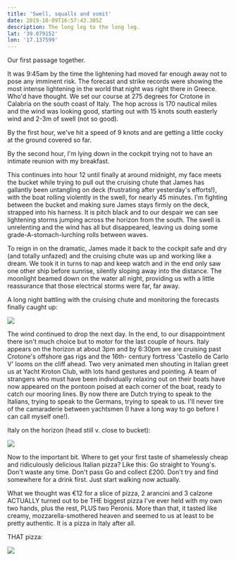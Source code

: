 ```yaml
---
title: 'Swell, squalls and vomit'
date: 2019-10-09T16:57:43.305Z
description: The long leg to the long leg.
lat: '39.079152'
lon: '17.137599'
---
```

Our first passage together. 

It was 9:45am by the time the lightening had moved far enough away not to pose any imminent risk. The forecast and strike records were showing the most intense lightening in the world that night was right there in Greece. Who'd have thought. We set our course at 275 degrees for Crotone in Calabria on the south coast of Italy. The hop across is 170 nautical miles and the wind was looking good, starting out with 15 knots south easterly wind and 2-3m of swell (not so good).

By the first hour, we've hit a speed of 9 knots and are getting a little cocky at the ground covered so far.

By the second hour, I'm lying down in the cockpit trying not to have an intimate reunion with my breakfast. 

This continues into hour 12 until finally at around midnight, my face meets the bucket while trying to pull out the cruising chute that James has gallantly been untangling on deck (frustrating after yesterday's efforts!), with the boat rolling violently in the swell, for nearly 45 minutes. I'm fighting between the bucket and making sure James stays firmly on the deck, strapped into his harness. It is pitch black and to our despair we can see lightening storms jumping across the horizon from the south. The swell is unrelenting and the wind has all but disappeared, leaving us doing some grade-A-stomach-lurching rolls between waves. 

To reign in on the dramatic, James made it back to the cockpit safe and dry (and totally unfazed) and the cruising chute was up and working like a dream. We took it in turns to nap and keep watch and in the end only saw one other ship before sunrise, silently sloping away into the distance. The moonlight beamed down on the water all night, providing us with a little reassurance that those electrical storms were far, far away. 

A long night battling with the cruising chute and monitoring the forecasts finally caught up:

![](/images/uploads/20191009_122146-1-.jpg)

The wind continued to drop the next day. In the end, to our disappointment there isn't much choice but to motor for the last couple of hours. Italy appears on the horizon at about 3pm and by 6:30pm we are cruising past Crotone's offshore gas rigs and the 16th- century fortress 'Castello de Carlo V' looms on the cliff ahead. Two very animated men shouting in Italian greet us at Yacht Kroton Club, with lots hand gestures and pointing. A team of strangers who must have been individually relaxing out on their boats have now appeared on the pontoon poised at each corner of the boat, ready to catch our mooring lines. By now there are Dutch trying to speak to the Italians, trying to speak to the Germans, trying to speak to us. I'll never tire of the camaraderie between yachtsmen (I have a long way to go before I can call myself one!). 

Italy on the horizon (head still v. close to bucket):

![](/images/uploads/20191009_173823-1-.jpg)

Now to the important bit. Where to get your first taste of shamelessly cheap and ridiculously delicious Italian pizza? Like this: Go straight to Young's. Don't waste any time. Don't pass Go and collect £200. Don't try and find somewhere for a drink first. Just start walking now actually.

What we thought was €12 for a slice of pizza, 2 arancini and 3 calzone ACTUALLY turned out to be THE biggest pizza I've ever held with my own two hands, plus the rest, PLUS two Peronis. More than that, it tasted like creamy, mozzarella-smothered heaven and seemed to us at least to be pretty authentic. It is a pizza in Italy after all.

THAT pizza:

![](/images/uploads/img-20191009-wa0004.jpg)

